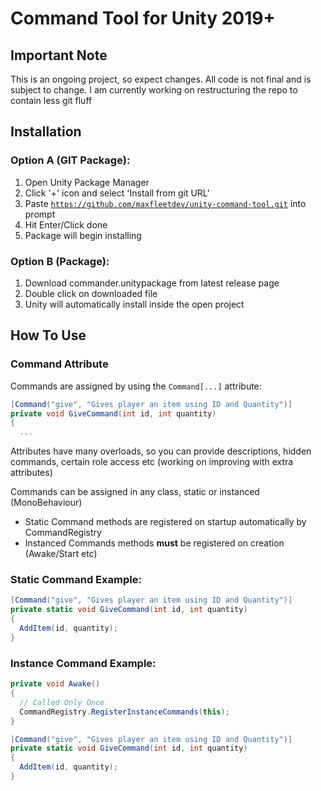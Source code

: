 # Command Tool for Unity 2019+

## Important Note
This is an ongoing project, so expect changes. All code is not final and is subject to change. I am currently working on restructuring the repo to contain less git fluff

## Installation
### Option A (GIT Package):
1) Open Unity Package Manager
2) Click '+' icon and select 'Install from git URL'
3) Paste <code>https://github.com/maxfleetdev/unity-command-tool.git</code> into prompt
4) Hit Enter/Click done
5) Package will begin installing

### Option B (Package):
1) Download commander.unitypackage from latest release page
2) Double click on downloaded file
3) Unity will automatically install inside the open project

## How To Use
### Command Attribute
Commands are assigned by using the <code>Command[...]</code> attribute:
```c#
[Command("give", "Gives player an item using ID and Quantity")]
private void GiveCommand(int id, int quantity)
{
  ...
```
Attributes have many overloads, so you can provide descriptions, hidden commands, certain role access etc (working on improving with extra attributes)

Commands can be assigned in any class, static or instanced (MonoBehaviour)
- Static Command methods are registered on startup automatically by CommandRegistry
- Instanced Commands methods **must** be registered on creation (Awake/Start etc)

### Static Command Example:
```c#
[Command("give", "Gives player an item using ID and Quantity")]
private static void GiveCommand(int id, int quantity)
{
  AddItem(id, quantity);
}
```

### Instance Command Example:
```c#
private void Awake()
{
  // Called Only Once
  CommandRegistry.RegisterInstanceCommands(this);
}

[Command("give", "Gives player an item using ID and Quantity")]
private static void GiveCommand(int id, int quantity)
{
  AddItem(id, quantity);
}
```
